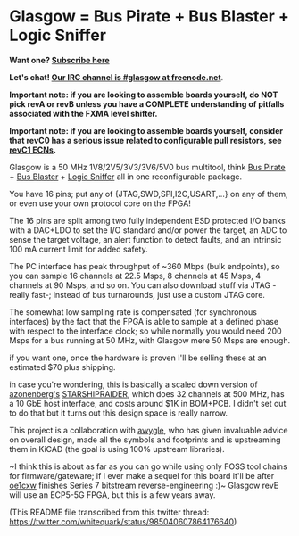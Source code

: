 Glasgow = Bus Pirate + Bus Blaster + Logic Sniffer
====

**Want one? [Subscribe here](https://mailchi.mp/44980ff6f0ab/glasgow-announcements)**

**Let's chat! [Our IRC channel is #glasgow at freenode.net](https://webchat.freenode.net/?channels=glasgow)**.

**Important note: if you are looking to assemble boards yourself, do NOT pick revA or revB unless you have a COMPLETE understanding of pitfalls associated with the FXMA level shifter.**

**Important note: if you are looking to assemble boards yourself, consider that revC0 has a serious issue related to configurable pull resistors, see [revC1 ECNs](https://github.com/GlasgowEmbedded/Glasgow/wiki/ECNs#revc1).**

Glasgow is a 50 MHz 1V8/2V5/3V3/3V6/5V0 bus multitool,
think [Bus Pirate](http://dangerousprototypes.com/docs/Bus_Pirate) + [Bus Blaster](http://dangerousprototypes.com/docs/Bus_Blaster) + [Logic Sniffer](http://dangerousprototypes.com/docs/Open_Bench_Logic_Sniffer)
all in one reconfigurable package.

You have 16 pins; put any of {JTAG,SWD,SPI,I2C,USART,…} on any of them, or even use your own protocol core on the FPGA!

The 16 pins are split among two fully independent ESD protected I/O banks with a DAC+LDO to set the I/O standard and/or power the target,
an ADC to sense the target voltage, an alert function to detect faults, and an intrinsic 100 mA current limit for added safety.

The PC interface has peak throughput of ~360 Mbps (bulk endpoints), so you can sample 16 channels at 22.5 Msps, 8 channels at 45 Msps, 4 channels at 90 Msps, and so on.
You can also download stuff via JTAG -really fast-; instead of bus turnarounds, just use a custom JTAG core.

The somewhat low sampling rate is compensated (for synchronous interfaces) by the fact that the FPGA is able to sample at a defined phase with respect to the interface clock;
so while normally you would need 200 Msps for a bus running at 50 MHz, with Glasgow mere 50 Msps are enough.

if you want one, once the hardware is proven I'll be selling these at an estimated $70 plus shipping.

in case you're wondering, this is basically a scaled down version of [azonenberg's](https://github.com/azonenberg) [STARSHIPRAIDER](https://github.com/azonenberg/starshipraider),
which does 32 channels at 500 MHz, has a 10 GbE host interface, and costs around $1K in BOM+PCB.
I didn't set out to do that but it turns out this design space is really narrow.

This project is a collaboration with [awygle](https://github.com/awygle), who has given invaluable advice on overall design, made all the symbols and footprints and is upstreaming them in KiCAD (the goal is using 100% upstream libraries).

~I think this is about as far as you can go while using only FOSS tool chains for firmware/gateware;
if I ever make a sequel for this board it'll be after [oe1cxw](https://github.com/cliffordwolf) finishes Series 7 bitstream reverse-engineering :)~ Glasgow revE will use an ECP5-5G FPGA, but this is a few years away.

(This README file transcribed from this twitter thread: https://twitter.com/whitequark/status/985040607864176640)
